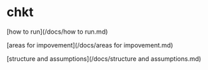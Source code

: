 # chkt

[how to run](/docs/how to run.md)

[areas for impovement](/docs/areas for impovement.md)

[structure and assumptions](/docs/structure and assumptions.md)
